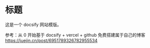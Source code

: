 # 标题

这是一个 docsify 网站模版。

参考：从 0 开始基于 docsify + vercel + github 免费搭建属于自己的博客  
https://juejin.cn/post/6951789326782955534
